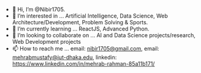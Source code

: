 - 👋 Hi, I’m @Nibir1705.
- 👀 I’m interested in ... Artificial Intelligence, Data Science, Web Architecture/Development, Problem Solving & Sports.
- 🌱 I’m currently learning ... ReactJS, Advanced Python.
- 💞️ I’m looking to collaborate on ... AI and Data Science projects/research, Web Development projects
- 📫 How to reach me ... email: nibir1705@gmail.com, email: mehrabmustafy@iut-dhaka.edu, linkedin: https://www.linkedin.com/in/mehrab-rahman-85a11b171/

<!---
Nibir1705/Nibir1705 is a ✨ special ✨ repository because its `README.md` (this file) appears on your GitHub profile.
You can click the Preview link to take a look at your changes.
--->
